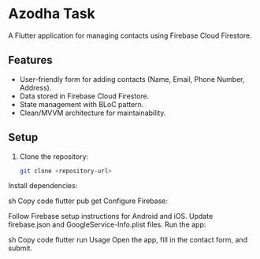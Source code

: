 # Azodha Task

A Flutter application for managing contacts using Firebase Cloud Firestore.

## Features

- User-friendly form for adding contacts (Name, Email, Phone Number, Address).
- Data stored in Firebase Cloud Firestore.
- State management with BLoC pattern.
- Clean/MVVM architecture for maintainability.

## Setup

1. Clone the repository:
   ```sh
   git clone <repository-url>
Install dependencies:

sh
Copy code
flutter pub get
Configure Firebase:

Follow Firebase setup instructions for Android and iOS.
Update firebase.json and GoogleService-Info.plist files.
Run the app:

sh
Copy code
flutter run
Usage
Open the app, fill in the contact form, and submit.
